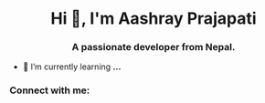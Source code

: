 <h1 align="center">Hi 👋, I'm Aashray Prajapati</h1>
<h3 align="center">A passionate developer from Nepal.</h3>

- 🌱 I’m currently learning **...**

<h3 align="left">Connect with me:</h3>
<p align="left">
</p>
